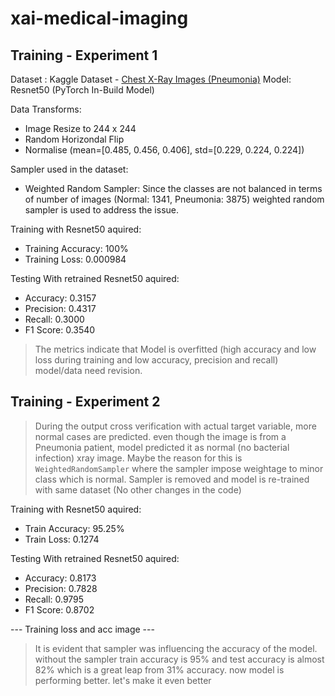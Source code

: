 # xai-medical-imaging

## Training - Experiment 1

Dataset : Kaggle Dataset - [Chest X-Ray Images (Pneumonia)](https://www.kaggle.com/datasets/paultimothymooney/chest-xray-pneumonia)
Model: Resnet50 (PyTorch In-Build Model)

Data Transforms:

- Image Resize to 244 x 244
- Random Horizondal Flip
- Normalise (mean=[0.485, 0.456, 0.406], std=[0.229, 0.224, 0.224])

Sampler used in the dataset:

- Weighted Random Sampler: Since the classes are not balanced in terms of number of images (Normal: 1341, Pneumonia: 3875) weighted random sampler is used to address the issue.

Training with Resnet50 aquired:

- Training Accuracy: 100%
- Training Loss: 0.000984

Testing With retrained Resnet50 aquired:

- Accuracy: 0.3157
- Precision: 0.4317
- Recall: 0.3000
- F1 Score: 0.3540

> The metrics indicate that Model is overfitted (high accuracy and low loss during training and low accuracy, precision and recall) model/data need revision.

## Training - Experiment 2

> During the output cross verification with actual target variable, more normal cases are predicted. even though the image is from a Pneumonia patient, model predicted it as normal (no bacterial infection) xray image. Maybe the reason for this is `WeightedRandomSampler` where the sampler impose weightage to minor class which is normal. Sampler is removed and model is re-trained with same dataset (No other changes in the code)

Training with Resnet50 aquired:

- Train Accuracy: 95.25%
- Train Loss: 0.1274

Testing With retrained Resnet50 aquired:

- Accuracy: 0.8173
- Precision: 0.7828
- Recall: 0.9795
- F1 Score: 0.8702

--- Training loss and acc image ---

> It is evident that sampler was influencing the accuracy of the model. without the sampler train accuracy is 95% and test accuracy is almost 82% which is a great leap from 31% accuracy. now model is performing better. let's make it even better
